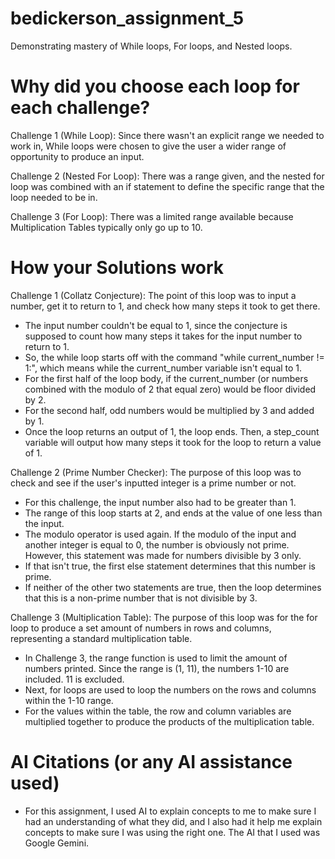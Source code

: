 # bedickerson_assignment_5
Demonstrating mastery of While loops, For loops, and Nested loops.


# Why did you choose each loop for each challenge?

Challenge 1 (While Loop): Since there wasn't an explicit range we needed to work in, While loops were chosen to give the user a wider range of opportunity to produce an input.

Challenge 2 (Nested For Loop): There was a range given, and the nested for loop was combined with an if statement to define the specific range that the loop needed to be in.

Challenge 3 (For Loop): There was a limited range available because Multiplication Tables typically only go up to 10. 

# How your Solutions work

Challenge 1 (Collatz Conjecture): The point of this loop was to input a number, get it to return to 1, and check how many steps it took to get there.
- The input number couldn't be equal to 1, since the conjecture is supposed to count how many steps it takes for the input number to return to 1.
- So, the while loop starts off with the command "while current_number != 1:", which means while the current_number variable isn't equal to 1.
- For the first half of the loop body, if the current_number (or numbers combined with the modulo of 2 that equal zero) would be floor divided by 2.
- For the second half, odd numbers would be multiplied by 3 and added by 1.
- Once the loop returns an output of 1, the loop ends. Then, a step_count variable will output how many steps it took for the loop to return a value of 1.

Challenge 2 (Prime Number Checker): The purpose of this loop was to check and see if the user's inputted integer is a prime number or not.
- For this challenge, the input number also had to be greater than 1.
- The range of this loop starts at 2, and ends at the value of one less than the input.
- The modulo operator is used again. If the modulo of the input and another integer is equal to 0, the number is obviously not prime. However, this statement was made for numbers divisible by 3 only.
- If that isn't true, the first else statement determines that this number is prime.
- If neither of the other two statements are true, then the loop determines that this is a non-prime number that is not divisible by 3.

Challenge 3 (Multiplication Table): The purpose of this loop was for the for loop to produce a set amount of numbers in rows and columns, representing a standard multiplication table.

- In Challenge 3, the range function is used to limit the amount of numbers printed. Since the range is (1, 11), the numbers 1-10 are included. 11 is excluded.
- Next, for loops are used to loop the numbers on the rows and columns within the 1-10 range.
- For the values within the table, the row and column variables are multiplied together to produce the products of the multiplication table. 



# AI Citations (or any AI assistance used)
- For this assignment, I used AI to explain concepts to me to make sure I had an understanding of what they did, and I also had it help me explain concepts to make sure I was using the right one. The AI that I used was Google Gemini.
